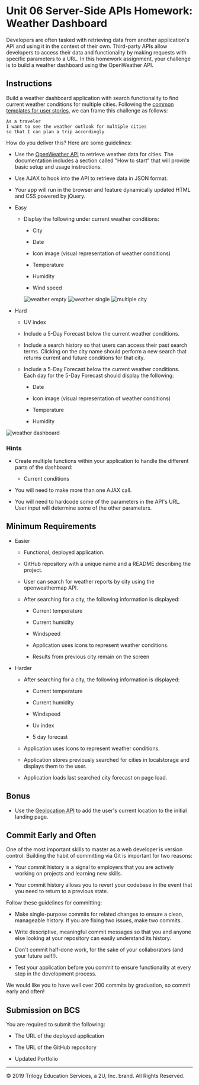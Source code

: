 # Unit 06 Server-Side APIs Homework: Weather Dashboard

Developers are often tasked with retrieving data from another application's API and using it in the context of their own. Third-party APIs allow developers to access their data and functionality by making requests with specific parameters to a URL. In this homework assignment, your challenge is to build a weather dashboard using the OpenWeather API.


## Instructions

Build a weather dashboard application with search functionality to find current weather conditions for multiple cities. Following the [common templates for user stories](https://en.wikipedia.org/wiki/User_story#Common_templates), we can frame this challenge as follows:

```
As a traveler
I want to see the weather outlook for multiple cities
so that I can plan a trip accordingly
```

How do you deliver this? Here are some guidelines:

* Use the [OpenWeather API](https://openweathermap.org/api) to retrieve weather data for cities. The documentation includes a section called "How to start" that will provide basic setup and usage instructions.

* Use AJAX to hook into the API to retrieve data in JSON format.

* Your app will run in the browser and feature dynamically updated HTML and CSS powered by jQuery.

* Easy
  * Display the following under current weather conditions:

    * City

    * Date

    * Icon image (visual representation of weather conditions)

    * Temperature

    * Humidity

    * Wind speed

    ![weather empty](./Assets/cleared.png)
    ![weather single](./Assets/single.png)
    ![multiple city](./Assets/muliCity.png)

* Hard

  * UV index

  * Include a 5-Day Forecast below the current weather conditions. 


  * Include a search history so that users can access their past search terms. Clicking on the city name should perform a new search that returns current and future conditions for that city. 


  * Include a 5-Day Forecast below the current weather conditions. Each day for the 5-Day Forecast should display the following:

    * Date

    * Icon image (visual representation of weather conditions)

    * Temperature

    * Humidity


![weather dashboard](./Assets/06-Server-Side-APIs-homework-demo.png)


### Hints

* Create multiple functions within your application to handle the different parts of the dashboard:

  * Current conditions



* You will need to make more than one AJAX call.

* You will need to hardcode some of the parameters in the API's URL. User input will determine some of the other parameters.


## Minimum Requirements

* Easier
    * Functional, deployed application.

    * GitHub repository with a unique name and a README describing the project.

    * User can search for weather reports by city using the openweathermap API.

    * After searching for a city, the following information is displayed:

        *  Current temperature

        *  Current humidity

        *  Windspeed

        * Application uses icons to represent weather conditions.

        * Results from previous city remain on the screen
* Harder
    * After searching for a city, the following information is displayed:

         *  Current temperature

         *  Current humidity

         *  Windspeed

         *  Uv index

         *  5 day forecast

    * Application uses icons to represent weather conditions.

    * Application stores previously searched for cities in localstorage and displays them to the user.

    * Application loads last searched city forecast on page load.

## Bonus

* Use the [Geolocation API](https://developer.mozilla.org/en-US/docs/Web/API/Geolocation_API) to add the user's current location to the initial landing page.



## Commit Early and Often

One of the most important skills to master as a web developer is version control. Building the habit of committing via Git is important for two reasons:

* Your commit history is a signal to employers that you are actively working on projects and learning new skills.

* Your commit history allows you to revert your codebase in the event that you need to return to a previous state.

Follow these guidelines for committing:

* Make single-purpose commits for related changes to ensure a clean, manageable history. If you are fixing two issues, make two commits.

* Write descriptive, meaningful commit messages so that you and anyone else looking at your repository can easily understand its history.

* Don't commit half-done work, for the sake of your collaborators (and your future self!).

* Test your application before you commit to ensure functionality at every step in the development process.

We would like you to have well over 200 commits by graduation, so commit early and often!


## Submission on BCS

You are required to submit the following:

* The URL of the deployed application

* The URL of the GitHub repository

* Updated Portfolio
- - -
© 2019 Trilogy Education Services, a 2U, Inc. brand. All Rights Reserved.
